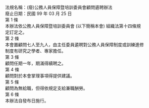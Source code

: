 法規名稱：(廢)公務人員保障暨培訓委員會顧問遴聘辦法  
廢止日期：民國 99 年 03 月 25 日  
第 1 條  
本辦法依公務人員保障暨培訓委員會 (以下簡稱本會) 組織法第十四條規  
定訂定之。  
第 2 條  
本會置顧問七人至九人，由主任委員遴聘對公務人員保障制度或訓練進修  
制度有研究之學者、專家擔任。  
第 3 條  
顧問任期一年，期滿得續聘之。  
第 4 條  
顧問對於本會掌理事項得提供建議。  
第 5 條  
顧問為無給職，但得依規定支給兼職酬勞。  
第 6 條  
本辦法自發布日施行。  


